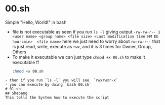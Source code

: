 # 00.sh
Simple "Hello, World!" in bash
- file is not executable as seen if you run `ls -l`  giving output 
   ```-rw-rw-r-- 1 <user name> <group name> <file size> <Last modification time MM DD hour:min>  <file name>```
   here we just need to  worry about `rw-rw-r--` that is just read, write, execute as `rwx`, and it is 3 times for Owner, Group, Others
- To make it executable we can just type `chmod +x 00.sh` to make it executable ff
  ```sh
  chmod +x 00.sh
```
- then if you run `ls -l` you will see  `rwxrwxr-x`
- you can execute by doing `bash 00.sh`
# 01.sh
## Shebang
This tells the System how to execute the script
